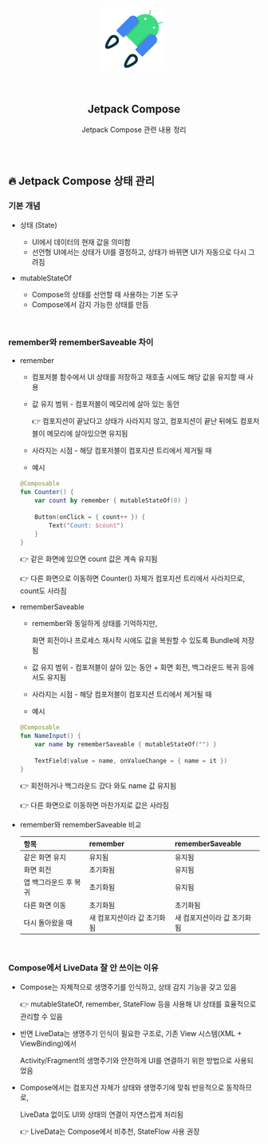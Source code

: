 <div align="center">
  <p>
    <img src="../README.assets/jetpack-hero.png">
  </p>
  <br>
  <h2>Jetpack Compose</h2>
  <p>Jetpack Compose 관련 내용 정리</p>
  <br>
  <br>
</div>




## 🔥 Jetpack Compose 상태 관리

### 기본 개념

- 상태 (State)
  - UI에서 데이터의 현재 값을 의미함
  - 선언형 UI에서는 상태가 UI를 결정하고, 상태가 바뀌면 UI가 자동으로 다시 그려짐

- mutableStateOf
  - Compose의 상태를 선언할 때 사용하는 기본 도구
  - Compose에서 감지 가능한 상태를 만듬

<br>

### remember와 rememberSaveable 차이

- remember

  - 컴포저블 함수에서 UI 상태를 저장하고 재호출 시에도 해당 값을 유지할 때 사용

  - 값 유지 범위 - 컴포저블이 메모리에 살아 있는 동안

    👉 컴포지션이 끝났다고 상태가 사라지지 않고, 컴포지션이 끝난 뒤에도 컴포저블이 메모리에 살아있으면 유지됨

  - 사라지는 시점 - 해당 컴포저블이 컴포지션 트리에서 제거될 때
  - 예시

  ```kotlin
  @Composable
  fun Counter() {
      var count by remember { mutableStateOf(0) }
  
      Button(onClick = { count++ }) {
          Text("Count: $count")
      }
  }
  ```


  👉 같은 화면에 있으면 count 값은 계속 유지됨

  👉 다른 화면으로 이동하면 Counter() 자체가 컴포지션 트리에서 사라지므로, count도 사라짐

- rememberSaveable

  - remember와 동일하게 상태를 기억하지만,

    화면 회전이나 프로세스 재시작 시에도 값을 복원할 수 있도록 Bundle에 저장됨

  - 값 유지 범위 - 컴포저블이 살아 있는 동안 + 화면 회전, 백그라운드 복귀 등에서도 유지됨

  - 사라지는 시점 - 해당 컴포저블이 컴포지션 트리에서 제거될 때

  - 예시

  ```kotlin
  @Composable
  fun NameInput() {
      var name by rememberSaveable { mutableStateOf("") }
  
      TextField(value = name, onValueChange = { name = it })
  }
  ```

  👉 회전하거나 백그라운드 갔다 와도 name 값 유지됨

  👉 다른 화면으로 이동하면 마찬가지로 값은 사라짐

- remember와 rememberSaveable 비교

  | 항목                  | remember                    | rememberSaveable            |
  | --------------------- | --------------------------- | --------------------------- |
  | 같은 화면 유지        | 유지됨                      | 유지됨                      |
  | 화면 회전             | 초기화됨                    | 유지됨                      |
  | 앱 백그라운드 후 복귀 | 초기화됨                    | 유지됨                      |
  | 다른 화면 이동        | 초기화됨                    | 초기화됨                    |
  | 다시 돌아왔을 때      | 새 컴포지션이라 값 초기화됨 | 새 컴포지션이라 값 초기화됨 |

<br>

### Compose에서 LiveData 잘 안 쓰이는 이유

- Compose는 자체적으로 생명주기를 인식하고, 상태 감지 기능을 갖고 있음

  👉 mutableStateOf, remember, StateFlow 등을 사용해 UI 상태를 효율적으로 관리할 수 있음

- 반면 LiveData는 생명주기 인식이 필요한 구조로, 기존 View 시스템(XML + ViewBinding)에서

  Activity/Fragment의 생명주기와 안전하게 UI를 연결하기 위한 방법으로 사용되었음

- Compose에서는 컴포지션 자체가 상태와 생명주기에 맞춰 반응적으로 동작하므로,

  LiveData 없이도 UI와 상태의 연결이 자연스럽게 처리됨

  👉 LiveData는 Compose에서 비추천, StateFlow 사용 권장
